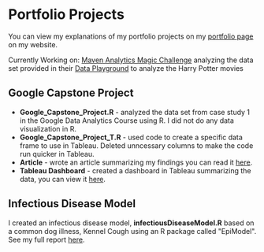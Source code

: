 # Portfolio Projects
You can view my explanations of my portfolio projects on my [portfolio page](https://www.kellyjadams.com/portfolio) on my website. 

Currently Working on: [Maven Analytics Magic Challenge](https://www.mavenanalytics.io/blog/maven-magic-challenge) analyzing the data set provided in their [Data Playground](https://www.mavenanalytics.io/data-playground) to analyze the Harry Potter movies

## Google Capstone Project
- **Google_Capstone_Project.R** - analyzed the data set from case study 1 in the Google Data Analytics Course using R. I did not do any data visualization in R. 
- **Google_Capstone_Project_T.R** - used code to create a specific data frame to use in Tableau. Deleted unncessary columns to make the code run quicker in Tableau. 
- **Article** - wrote an article summarizing my findings you can read it [here](https://www.kellyjadams.com/post/google-capstone-project).
- **Tableau Dashboard** - created a dashboard in Tableau summarizing the data, you can view it [here](https://public.tableau.com/views/GoogleCapstoneProjectCyclistic/Dashboard?:language=en-US&:display_count=n&:origin=viz_share_link).

## Infectious Disease Model
I created an infectious disease model, **infectiousDiseaseModel.R** based on a common dog illness, Kennel Cough using an R package called "EpiModel". See my full report [here](https://5f31689b-f95d-484d-94c8-97a7bb2f3e60.filesusr.com/ugd/bc9ec1_ed23defb9f41424ab7aee99c35725433.pdf). 
